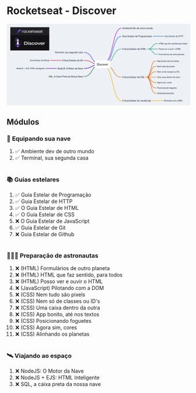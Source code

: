 # Rocketseat - Discover
<div align="center">

![Rocketseat Discover](images/rocketseat_discover.png)

</div>

## Módulos

<!-- ❌✅ -->

### 🚀 **Equipando sua nave**

1. ✅ Ambiente dev de outro mundo
1. ✅ Terminal, sua segunda casa

#
### 📚 **Guias estelares**

1. ✅ Guia Estelar de Programação
1. ✅ Guia Estelar de HTTP
1. ✅ O Guia Estelar de HTML
1. ✅ O Guia Estelar de CSS
1. ❌ O Guia Estelar de JavaScript
1. ✅ Guia Estelar de Git
1. ❌ Guia Estelar de Github

#
### 👨🏽‍🚀 **Preparação de astronautas**

1. ❌ (HTML) Formulários de outro planeta
1. ❌ (HTML) HTML que faz sentido, para todos
1. ❌ (HTML) Posso ver e ouvir o HTML
1. ❌ (JavaScript) Pilotando com a DOM
1. ❌ (CSS)  Nem tudo são pixels
1. ❌ (CSS) Nem só de classes ou ID's
1. ❌ (CSS) Uma caixa dentro da outra
1. ❌ (CSS) App bonito, até nos textos
1. ❌ (CSS) Posicionando foguetes
1. ❌ (CSS) Agora sim, cores
1. ❌ (CSS) Alinhando os planetas

#
### 🛰️ **Viajando ao espaço**

1. ❌ NodeJS: O Motor da Nave
1. ❌ NodeJS + EJS: HTML Inteligente
1. ❌ SQL, a caixa preta da nossa nave
